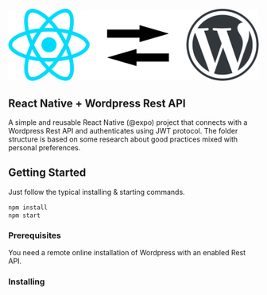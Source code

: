 ![React Native Wordpress Api](assets/github/logo.png)
## React Native + Wordpress Rest API

A simple and reusable React Native (@expo) project that connects with a Wordpress Rest API and authenticates using JWT protocol. The folder structure is based on some research about good practices mixed with personal preferences.

## Getting Started
Just follow the typical installing & starting commands.
```
npm install
npm start
```

### Prerequisites

You need a remote online installation of Wordpress with an enabled Rest API.

### Installing
